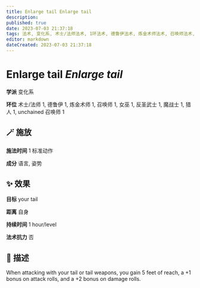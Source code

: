 ```yaml
---
title: Enlarge tail Enlarge tail
description: 
published: true
date: 2023-07-03 21:37:18
tags: 法术, 变化系, 术士/法师法术, 1环法术, 德鲁伊法术, 炼金术师法术, 召唤师法术, 女巫法术, 反圣武士法术, 魔战士法术, 猎人法术, unchained 召唤师法术
editor: markdown
dateCreated: 2023-07-03 21:37:18
---
```


# **Enlarge tail** *Enlarge tail*

**学派** 变化系 

**环位** 术士/法师 1, 德鲁伊 1, 炼金术师 1, 召唤师 1, 女巫 1, 反圣武士 1, 魔战士 1, 猎人 1, unchained 召唤师 1

## 🪄 施放

**施法时间** 1 标准动作

**成分** 语言, 姿势

## ✨ 效果 

**目标** your tail 

**距离** 自身  

**持续时间** 1 hour/level 

**法术抗力** 否

## 📖 描述

When attacking with your tail or tail weapons, you gain 5 feet of reach, a +1 bonus on attack rolls, and a +2 bonus on damage rolls.
    